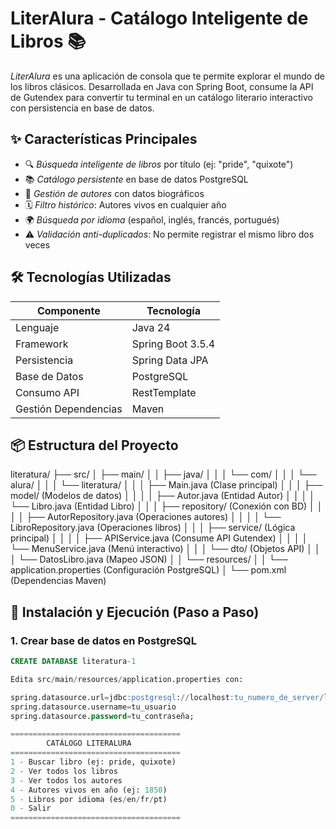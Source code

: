 # LiterAlura - Catálogo Inteligente de Libros 📚

*LiterAlura* es una aplicación de consola que te permite explorar el mundo de los libros clásicos. Desarrollada en Java con Spring Boot, consume la API de Gutendex para convertir tu terminal en un catálogo literario interactivo con persistencia en base de datos.

## ✨ Características Principales
- 🔍 *Búsqueda inteligente de libros* por título (ej: "pride", "quixote")
- 📚 *Catálogo persistente* en base de datos PostgreSQL
- 👥 *Gestión de autores* con datos biográficos
- 🗓 *Filtro histórico*: Autores vivos en cualquier año
- 🌍 *Búsqueda por idioma* (español, inglés, francés, portugués)
- ⚠ *Validación anti-duplicados*: No permite registrar el mismo libro dos veces

## 🛠 Tecnologías Utilizadas
| Componente       | Tecnología           |
|------------------|----------------------|
| Lenguaje         | Java 24              |
| Framework        | Spring Boot 3.5.4    |
| Persistencia     | Spring Data JPA      |
| Base de Datos    | PostgreSQL           |
| Consumo API      | RestTemplate         |
| Gestión Dependencias | Maven             |

## 📦 Estructura del Proyecto

literatura/
├── src/
│   ├── main/
│   │   ├── java/
│   │   │   └── com/
│   │   │       └── alura/
│   │   │           └── literatura/
│   │   │               ├── Main.java             (Clase principal)
│   │   │               ├── model/                (Modelos de datos)
│   │   │               │   ├── Autor.java        (Entidad Autor)
│   │   │               │   └── Libro.java        (Entidad Libro)
│   │   │               ├── repository/           (Conexión con BD)
│   │   │               │   ├── AutorRepository.java  (Operaciones autores)
│   │   │               │   └── LibroRepository.java  (Operaciones libros)
│   │   │               ├── service/              (Lógica principal)
│   │   │               │   ├── APIService.java       (Consume API Gutendex)
│   │   │               │   └── MenuService.java     (Menú interactivo)
│   │   │               └── dto/                  (Objetos API)
│   │   │                   └── DatosLibro.java   (Mapeo JSON)
│   │   └── resources/
│   │       └── application.properties (Configuración PostgreSQL)
│   └── pom.xml                  (Dependencias Maven)

## 🚀 Instalación y Ejecución (Paso a Paso)

### 1. Crear base de datos en PostgreSQL
```sql
CREATE DATABASE literatura-1

Edita src/main/resources/application.properties con:

spring.datasource.url=jdbc:postgresql://localhost:tu_numero_de_server/literatura-1
spring.datasource.username=tu_usuario
spring.datasource.password=tu_contraseña;

======================================
        CATÁLOGO LITERALURA
======================================
1 - Buscar libro (ej: pride, quixote)
2 - Ver todos los libros
3 - Ver todos los autores
4 - Autores vivos en año (ej: 1850)
5 - Libros por idioma (es/en/fr/pt)
0 - Salir
======================================
